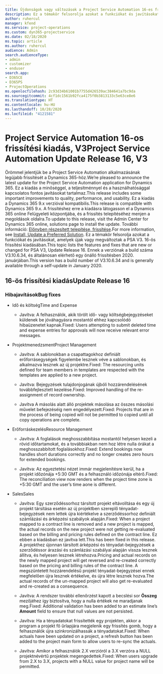 ```yaml
---
title: Újdonságok vagy változások a Project Service Automation 16-es frissítési kiadásának V3 változatában
description: Ez a témakör felsorolja azokat a funkciókat és javításokat, amelyek elérhetők a Project Service Automation V3. 16-os frissítési kiadásában.
author: ruhercul
manager: kfend
ms.service: project-operations
ms.custom: dyn365-projectservice
ms.date: 02/18/2020
ms.topic: article
ms.author: ruhercul
audience: Admin
search.audienceType:
- admin
- customizer
- enduser
search.app:
- D365CE
- D365PS
- ProjectOperations
ms.openlocfilehash: 2c93d34b61001b7755d426539ac384641a7bc9da
ms.sourcegitcommit: 4cf1dc1561b92fca4175f0b3813133c5e63ce8e6
ms.translationtype: HT
ms.contentlocale: hu-HU
ms.lasthandoff: 10/28/2020
ms.locfileid: "4121581"
---
```

# <a name="project-service-automation-update-release-16-v3"></a><span data-ttu-id="db7b1-103">Project Service Automation 16-os frissítési kiadás, V3</span><span class="sxs-lookup"><span data-stu-id="db7b1-103">Project Service Automation Update Release 16, V3</span></span>

<span data-ttu-id="db7b1-104">Örömmel jelentjük be a Project Service Automation alkalmazásának legújabb frissítését a Dynamics 365-höz.</span><span class="sxs-lookup"><span data-stu-id="db7b1-104">We’re pleased to announce the latest update for the Project Service Automation application for Dynamics 365.</span></span> <span data-ttu-id="db7b1-105">Ez a kiadás a minőséggel, a teljesítménnyel és a használhatósággal kapcsolatos fontos javításokat tartalmaz.</span><span class="sxs-lookup"><span data-stu-id="db7b1-105">This release includes some important improvements to quality, performance, and usability.</span></span>  <span data-ttu-id="db7b1-106">Ez a kiadás a Dynamics 365 9.x verzióval kompatibilis.</span><span class="sxs-lookup"><span data-stu-id="db7b1-106">This release is compatible with Dynamics 365 9.x.</span></span> <span data-ttu-id="db7b1-107">A frissítéshez erre a kiadásra látogasson el a Dynamics 365 online Felügyeleti központjába, és a frissítés telepítéséhez menjen a megoldások oldalra.</span><span class="sxs-lookup"><span data-stu-id="db7b1-107">To update to this release, visit the Admin Center for Dynamics 365 online, solutions page to install the update.</span></span> <span data-ttu-id="db7b1-108">További információ: [Előnyben részesített telepítése, frissítése](https://docs.microsoft.com/dynamics365/project-service/upgrade-psa-home-page).</span><span class="sxs-lookup"><span data-stu-id="db7b1-108">For more information, see [Install, Update a Preferred Solution](https://docs.microsoft.com/dynamics365/project-service/upgrade-psa-home-page).</span></span>
<span data-ttu-id="db7b1-109">Ez a témakör felsorolja azokat a funkciókat és javításokat, amelyek újak vagy megváltoztak a PSA V3. 16-ös frissítési kiadásában.</span><span class="sxs-lookup"><span data-stu-id="db7b1-109">This topic lists the features and fixes that are new or changed for PSA V3, Update Release 16.</span></span> <span data-ttu-id="db7b1-110">Ennek a verziónak a build száma V3.10.6.34, és általánosan elérhető egy önálló frissítésben 2020. januárjában.</span><span class="sxs-lookup"><span data-stu-id="db7b1-110">This version has a build number of V3.10.6.34 and is generally available through a self-update in January 2020.</span></span>


## <a name="update-release-16"></a><span data-ttu-id="db7b1-111">16-ös frissítési kiadás</span><span class="sxs-lookup"><span data-stu-id="db7b1-111">Update Release 16</span></span>

### <a name="bug-fixes"></a><span data-ttu-id="db7b1-112">Hibajavítások</span><span class="sxs-lookup"><span data-stu-id="db7b1-112">Bug fixes</span></span>

-   <span data-ttu-id="db7b1-113">Idő és költség</span><span class="sxs-lookup"><span data-stu-id="db7b1-113">Time and Expense</span></span>

    -   <span data-ttu-id="db7b1-114">Javítva: A felhasználók, akik törölt idő- vagy költségbejegyzéseket küldenek be jóváhagyásra mostantól ehhez kapcsolódó hibaüzenetet kapnak.</span><span class="sxs-lookup"><span data-stu-id="db7b1-114">Fixed: Users attempting to submit deleted time and expense entries for approvals will now receive relevant error messages.</span></span>

-   <span data-ttu-id="db7b1-115">Projektmenedzsment</span><span class="sxs-lookup"><span data-stu-id="db7b1-115">Project Management</span></span>

    -   <span data-ttu-id="db7b1-116">Javítva: A sablonokban a csapattagokhoz definiált erőforrásegységek figyelembe lesznek véve a sablonokban, és alkalmazva lesznek az új projektre.</span><span class="sxs-lookup"><span data-stu-id="db7b1-116">Fixed: The resourcing units defined for team members in templates are respected with the templates are applied to a new project.</span></span>

    -   <span data-ttu-id="db7b1-117">Javítva: Bejegyzések tulajdonjogának újbóli hozzárendelésének továbbfejlesztett kezelése.</span><span class="sxs-lookup"><span data-stu-id="db7b1-117">Fixed: Improved handling of the re-assignment of record ownership.</span></span>

    -   <span data-ttu-id="db7b1-118">Javítva A másolás alatt álló projektek másolása az összes másolási művelet befejezéséig nem engedélyezett.</span><span class="sxs-lookup"><span data-stu-id="db7b1-118">Fixed: Projects that are in the process of being copied will not be permitted to copied until all copy operations are complete.</span></span>

-   <span data-ttu-id="db7b1-119">Erőforráskezelés</span><span class="sxs-lookup"><span data-stu-id="db7b1-119">Resource Management</span></span>

    -   <span data-ttu-id="db7b1-120">Javítva: A foglalások meghosszabbítása mostantól helyesen kezeli a rövid időtartamokat, és a továbbiakban nem hoz létre nulla órákat a meghosszabbított foglalásokhoz.</span><span class="sxs-lookup"><span data-stu-id="db7b1-120">Fixed: Extend bookings now handles short durations correctly and no longer creates zero hours for extended bookings.</span></span>

    -   <span data-ttu-id="db7b1-121">Javítva: Az egyeztetési nézet immár megjelenítésre kerül, ha a projekt időzónája +5:30 GMT és a felhasználó időzónája eltérő.</span><span class="sxs-lookup"><span data-stu-id="db7b1-121">Fixed: The reconciliation view now renders when the project time zone is +5:30 GMT and the user’s time aone is different.</span></span>

-   <span data-ttu-id="db7b1-122">Sales</span><span class="sxs-lookup"><span data-stu-id="db7b1-122">Sales</span></span>

    -   <span data-ttu-id="db7b1-123">Javítva: Egy szerződéssorhoz társított projekt eltávolítása és egy új projekt társítása esetén az új projektben szereplő tényadat-bejegyzések nem lettek újra kiértékelve a szerződéssorhoz definiált számlázási és árképzési szabályok alapján.</span><span class="sxs-lookup"><span data-stu-id="db7b1-123">Fixed: When a project mapped to a contract line is removed and a new project is mapped, the actual records on the new project were not getting re-evaluated based on the billing and pricing rules defined on the contract line.</span></span> <span data-ttu-id="db7b1-124">Ez ebben a kiadásban ez javítva lett.</span><span class="sxs-lookup"><span data-stu-id="db7b1-124">This has been fixed in this release.</span></span> <span data-ttu-id="db7b1-125">A projekthez újonnan társított árképzési és tényadat-bejegyzések a szerződéssor árazási és számlázási szabályai alapján vissza lesznek állítva, és helyesen lesznek létrehozva.</span><span class="sxs-lookup"><span data-stu-id="db7b1-125">Pricing and actual records on the newly mapped project will get reversed and re-created correctly based on the pricing and billing rules of the contract line.</span></span> <span data-ttu-id="db7b1-126">A megszüntetett hozzárendelésű projekt tényadat-bejegyzései ennek megfelelően újra lesznek értékelve, és újra létre lesznek hozva.</span><span class="sxs-lookup"><span data-stu-id="db7b1-126">The actual records of the un-mapped project will also get re-evaluated and re-created as a consequence.</span></span>

    -   <span data-ttu-id="db7b1-127">Javítva: A rendszer további ellenőrzést kapott a becslési sor **Összeg** mezőjéhez így biztosítva, hogy a nulla értékek ne maradjanak meg.</span><span class="sxs-lookup"><span data-stu-id="db7b1-127">Fixed: Additional validation has been added to an estimate line’s **Amount** field to ensure that null values are not persisted.</span></span>

    -   <span data-ttu-id="db7b1-128">Javítva: Ha a tényadatokat frissítették egy projekten, akkor a program a projekt fő űrlapjára megjelenik egy frissítés gomb, hogy a felhasználók újra szinkronizálhassák a tényadatokat.</span><span class="sxs-lookup"><span data-stu-id="db7b1-128">Fixed: When actuals have been updated on a project, a refresh button has been added to the project main form to allow users to re-sync the actuals.</span></span>

    -   <span data-ttu-id="db7b1-129">Javítva: Amikor a felhasználók 2.X verzióról a 3.X verzóra a NULL projektnévértű projektek megengedettek.</span><span class="sxs-lookup"><span data-stu-id="db7b1-129">Fixed: When users upgrade from 2.X to 3.X, projects with a NULL value for project name will be permitted.</span></span>


